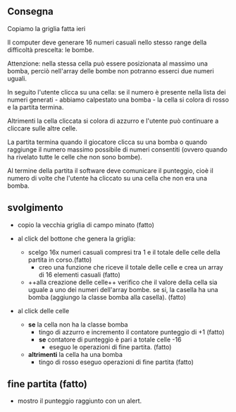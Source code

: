 ## Consegna

Copiamo la griglia fatta ieri

Il computer deve generare 16 numeri casuali nello stesso range della difficoltà prescelta: le bombe.

Attenzione: nella stessa cella può essere posizionata al massimo una bomba, perciò nell'array delle bombe non potranno esserci due numeri uguali.

In seguito l'utente clicca su una cella: se il numero è presente nella lista dei numeri generati - abbiamo calpestato una bomba - la cella si colora di rosso e la partita termina.

Altrimenti la cella cliccata si colora di azzurro e l'utente può continuare a cliccare sulle altre celle.

La partita termina quando il giocatore clicca su una bomba o quando raggiunge il numero massimo possibile di numeri consentiti (ovvero quando ha rivelato tutte le celle che non sono bombe).

Al termine della partita il software deve comunicare il punteggio, cioè il numero di volte che l'utente ha cliccato su una cella che non era una bomba.

## svolgimento

- copio la vecchia griglia di campo minato (fatto)

- al click del bottone che genera la griglia:
  - scelgo 16x numeri casuali compresi tra 1 e il totale delle celle della partita in corso.(fatto)
    - creo una funzione che riceve il totale delle celle e crea un array di 16 elementi casuali (fatto)
  - ++alla creazione delle celle++ verifico che il valore della cella sia uguale a uno dei numeri dell'array bombe. se si, la casella ha una bomba (aggiungo la classe bomba alla casella). (fatto)
- al click delle celle
  - **se** la cella non ha la classe bomba
    - tingo di azzurro e incremento il contatore punteggio di +1 (fatto)
    - **se** contatore di punteggio è pari a totale celle -16
      - eseguo le operazioni di fine partita. (fatto)
  - **altrimenti** la cella ha una bomba
    - tingo di rosso eseguo operazioni di fine partita (fatto)

## fine partita (fatto)

- mostro il punteggio raggiunto con un alert.
